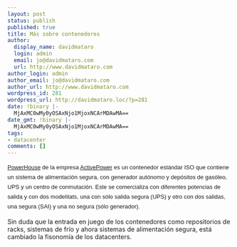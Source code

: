 ```yaml
---
layout: post
status: publish
published: true
title: Más sobre contenedores
author:
  display_name: davidmataro
  login: admin
  email: jo@davidmataro.com
  url: http://www.davidmataro.com
author_login: admin
author_email: jo@davidmataro.com
author_url: http://www.davidmataro.com
wordpress_id: 281
wordpress_url: http://davidmataro.loc/?p=281
date: !binary |-
  MjAxMC0wMy0yOSAxNjo1MjoxNCArMDAwMA==
date_gmt: !binary |-
  MjAxMC0wMy0yOSAxNjo1MjoxNCArMDAwMA==
tags:
- datacenter
comments: []
---
```

<p><span class="Apple-style-span" style="font-family: Arial, sans-serif; font-size: 13px; line-height: 22px; "><span title="PowerHouse de l'empresa ActivePower és un contenidor standard ISO que conté un sistema d'alimentació segura, amb generador autònom i dipòit de gasoil, UPS i un centre de commutació." style="background-color: rgb(255, 255, 255); "><a href="http://powerhouse.activepower.com">PowerHouse</a> de la empresa <a href="http://www.activepower.com/">ActivePower</a> es un contenedor estándar ISO que contiene un sistema de alimentación segura, con generador autónomo y depósitos de gasóleo, UPS y un centro de conmutación. </span><span title="Aquest es comercialitza amb diferents potències de sortida i amb dues modelitats, una amb sols sortida segura (UPS) i un altre amb dues sortides, una segura (SAI) i una no segura (sols generador)." style="background-color: rgb(255, 255, 255); ">Este se comercializa con diferentes potencias de salida y con dos modelitats, una con sólo salida segura (UPS) y otro con dos salidas, una segura (SAI) y una no segura (sólo generador).</p>
<p></span><span title="Sens dubte que l'entrada en joc dels contenidors com a repositoris de racks, sistemes de fred i ara sistemes d'alimentació segura, està canviat la fisonomia dels Datacenters." style="background-color: rgb(255, 255, 255); ">Sin duda que la entrada en juego de los contenedores como repositorios de racks, sistemas de frío y ahora sistemas de alimentación segura, está cambiado la fisonomía de los datacenters.</span></span></p>
